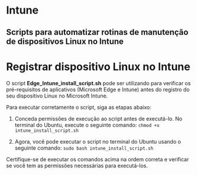 # Intune
## Scripts para automatizar rotinas de manutenção de dispositivos Linux no Intune

# Registrar dispositivo Linux no Intune
O script **Edge_Intune_install_script.sh** pode ser utilizando para verificar os pré-requisitos de aplicativos (Microsoft Edge e Intune) antes do registro do seu dispositivo Linux no Microsoft Intune.

Para executar corretamente o script, siga as etapas abaixo:

1. Conceda permissões de execução ao script antes de executá-lo. No terminal do Ubuntu, execute o seguinte comando: ```chmod +x intune_install_script.sh```

2. Agora, você pode executar o script no terminal do Ubuntu usando o seguinte comando: ```sudo bash intune_install_script.sh```

Certifique-se de executar os comandos acima na ordem correta e verificar se você tem as permissões necessárias para executá-los.

